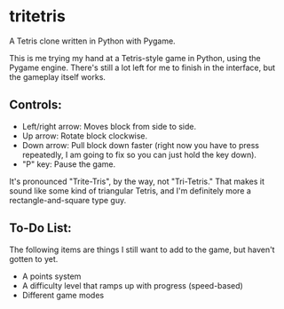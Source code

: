 tritetris
=========

A Tetris clone written in Python with Pygame.

This is me trying my hand at a Tetris-style game in Python, using the Pygame
engine.  There's still a lot left for me to finish in the interface, but the
gameplay itself works.

**Controls:**
-------------
+ Left/right arrow: Moves block from side to side.
+ Up arrow: Rotate block clockwise.
+ Down arrow: Pull block down faster (right now you have to press repeatedly, I
            am going to fix so you can just hold the key down).
+ "P" key: Pause the game.

It's pronounced "Trite-Tris", by the way, not "Tri-Tetris."  That makes it sound
like some kind of triangular Tetris, and I'm definitely more a rectangle-and-square
type guy.

**To-Do List:**
---------------
The following items are things I still want to add to the game, but haven't
gotten to yet.
+ A points system
+ A difficulty level that ramps up with progress (speed-based)
+ Different game modes